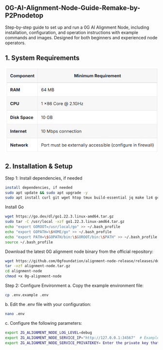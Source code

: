 ## 0G-AI-Alignment-Node-Guide-Remake-by-P2Pnodetop
Step-by-step guide to set up and run a 0G AI Alignment Node, including installation, configuration, and operation instructions with example commands and images. Designed for both beginners and experienced node operators.

## 1. System Requirements
![System Requirements](Images0G/Requirement.png)

## 2. Installation & Setup
Step 1: Install dependencies, if needed

```bash
install dependencies, if needed
sudo apt update && sudo apt upgrade -y
sudo apt install curl git wget htop tmux build-essential jq make lz4 gcc unzip -y
```
Install Go
```bash
wget https://go.dev/dl/go1.22.3.linux-amd64.tar.gz
sudo tar -C /usr/local -xzf go1.22.3.linux-amd64.tar.gz
echo "export GOROOT=/usr/local/go" >> ~/.bash_profile
echo "export GOPATH=\$HOME/go" >> ~/.bash_profile
echo "export PATH=\$GOPATH/bin:\$GOROOT/bin:\$PATH" >> ~/.bash_profile
source ~/.bash_profile
```
Download the latest 0G alignment node binary from the official repository:
```bash
wget https://github.com/0gfoundation/alignment-node-release/releases/download/v1.0.0/alignment-node.tar.gz
tar -xzf alignment-node.tar.gz
cd alignment-node
chmod +x 0g-alignment-node
```
Step 2: Configure Environment
a. Copy the example environment file:
```bash
cp .env.example .env
```
b. Edit the .env file with your configuration:
```bash
nano .env
```
c. Configure the following parameters:
```bash
export ZG_ALIGNMENT_NODE_LOG_LEVEL=debug
export ZG_ALIGNMENT_NODE_SERVICE_IP="http://127.0.0.1:34567"  # Example: http://36.50.176.xxx:34567
export ZG_ALIGNMENT_NODE_SERVICE_PRIVATEKEY= Enter the private key that holds the NFT here, omit the 0x
```



























